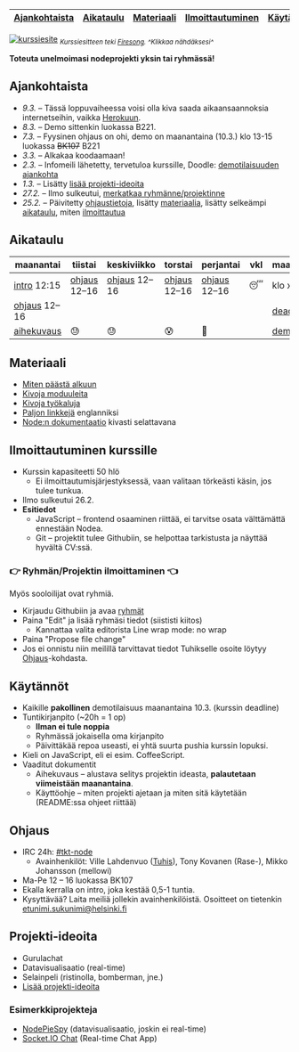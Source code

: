 | [Ajankohtaista](#ajankohtaista) | [Aikataulu](#aikataulu) | [Materiaali](#materiaali) | [Ilmoittautuminen](#ilmoittautuminen-kurssille) | [Käytännöt](#k%C3%A4yt%C3%A4nn%C3%B6t) | [Ohjaus](#ohjaus) | [Ideoita](#projekti-ideoita) |
| ------------------------------- | ----------------------- | ------------------------- | ------------------------------------------------------------ | -------------------------------------- | ----------------- | ---------------------------- |
[![kurssiesite](./media/header.png)](./media/kurssiesite.jpg)
<sub>*Kurssiesitteen teki [Firesong](http://tulilaulu.net/). ^Klikkaa nähdäksesi^*</sub>

**Toteuta unelmoimasi nodeprojekti yksin tai ryhmässä!**

## Ajankohtaista
 * *9.3.* &ndash; Tässä loppuvaiheessa voisi olla kiva saada aikaansaannoksia internetseihin, vaikka [Herokuun](ohjeet/aloittaminen.md#noden-ajaminen-herokussa).
 * *8.3.* &ndash; Demo sittenkin luokassa B221.
 * *7.3.* &ndash; Fyysinen ohjaus on ohi, demo on maanantaina (10.3.) klo 13-15 luokassa ~~BK107~~ B221
 * *3.3.* &ndash; Alkakaa koodaamaan!
 * *2.3.* &ndash; Infomeili lähetetty, tervetuloa kurssille, Doodle: [demotilaisuuden ajankohta](http://doodle.com/77kki6qq6wycxp2a)
 * *1.3.* &ndash; Lisätty [lisää projekti-ideoita](ohjeet/ideoita.md)
 * *27.2.* &ndash; Ilmo sulkeutui, [merkatkaa ryhmänne/projektinne](#ilmoittautuminen-kurssille)
 * *25.2.* &ndash; Päivitetty [ohjaustietoja](#ohjaus), lisätty [materiaalia](#materiaali), lisätty selkeämpi [aikataulu](#aikataulu), miten [ilmoittautua](#ryhm%C3%A4nprojektin-ilmoittaminen)

## Aikataulu

| maanantai        | tiistai        | keskiviikko    | torstai        | perjantai      | vkl        | maanantai  |
| ---------------- | -------------- | -------------- | -------------- | -------------- | ---------- | ---------- |
| [intro] 12:15    | [ohjaus] 12–16 | [ohjaus] 12–16 | [ohjaus] 12–16 | [ohjaus] 12–16 | :sleeping: | klo xx:xx  |
| [ohjaus] 12–16   |                |                |                |                |            | [deadline] |
| [aihekuvaus]     | :sweat:        | :sweat:        | :cold_sweat:   | :beer:         |            | [demo]     |

[ohjaus]: #ohjaus
[intro]: #ohjaus
[aihekuvaus]: #k%C3%A4yt%C3%A4nn%C3%B6t
[demo]: #k%C3%A4yt%C3%A4nn%C3%B6t
[deadline]: #k%C3%A4yt%C3%A4nn%C3%B6t

## Materiaali
 * [Miten päästä alkuun](ohjeet/aloittaminen.md)
 * [Kivoja moduuleita](ohjeet/kivat-moduulit.md)
 * [Kivoja työkaluja](ohjeet/kivat-tyokalut.md)
 * [Paljon linkkejä](https://github.com/sergtitov/NodeJS-Learning/blob/master/README.md) englanniksi
 * [Node:n dokumentaatio](http://devdocs.io/node/) kivasti selattavana

## Ilmoittautuminen kurssille
 * Kurssin kapasiteetti 50 hlö
   * Ei ilmoittautumisjärjestyksessä, vaan valitaan törkeästi käsin, jos tulee tunkua.
 * Ilmo sulkeutui 26.2.
 * **Esitiedot**
   * JavaScript – frontend osaaminen riittää, ei tarvitse osata välttämättä ennestään Nodea.
   * Git – projektit tulee Githubiin, se helpottaa tarkistusta ja näyttää hyvältä CV:ssä.

### :point_right: Ryhmän/Projektin ilmoittaminen :point_left:

Myös sooloilijat ovat ryhmiä.

 * Kirjaudu Githubiin ja avaa [ryhmät](ryhmat.md)
 * Paina "Edit" ja lisää ryhmäsi tiedot (siististi kiitos)
   * Kannattaa valita editorista Line wrap mode: no wrap
 * Paina "Propose file change"
 * Jos ei onnistu niin meilillä tarvittavat tiedot Tuhikselle osoite löytyy [Ohjaus](#ohjaus)-kohdasta.

## Käytännöt
 * Kaikille **pakollinen** demotilaisuus maanantaina 10.3. (kurssin deadline)
 * Tuntikirjanpito (~20h = 1 op)
   * **Ilman ei tule noppia**
   * Ryhmässä jokaisella oma kirjanpito
   * Päivittäkää repoa useasti, ei yhtä suurta pushia kurssin lopuksi.
 * Kieli on JavaScript, eli ei esim. CoffeeScript.
 * Vaaditut dokumentit
   * Aihekuvaus – alustava selitys projektin ideasta, **palautetaan viimeistään maanantaina**.
   * Käyttöohje – miten projekti ajetaan ja miten sitä käytetään (README:ssa ohjeet riittää)

## Ohjaus
 * IRC 24h: [#tkt-node](https://kiwiirc.com/client/ircnet.eversible.com/#tkt-node)
   * Avainhenkilöt: Ville Lahdenvuo ([Tuhis](http://tuhoojabotti.com/)), Tony Kovanen (Rase-), Mikko Johansson (mellowi)
 * Ma-Pe 12 – 16 luokassa BK107
 * Ekalla kerralla on intro, joka kestää 0,5-1 tuntia.
 * Kysyttävää? Laita meiliä jollekin avainhenkilöistä. Osoitteet on tietenkin etunimi.sukunimi@helsinki.fi

## Projekti-ideoita
 * Gurulachat
 * Datavisualisaatio (real-time)
 * Selainpeli (ristinolla, bomberman, jne.)
 * [Lisää projekti-ideoita](ohjeet/ideoita.md)

### Esimerkkiprojekteja
 * [NodePieSpy](https://github.com/tuhoojabotti/NodePieSpy) (datavisualisaatio, joskin ei real-time)
 * [Socket.IO Chat](https://github.com/LearnBoost/socket.io/tree/master/examples/chat) (Real-time Chat App)
